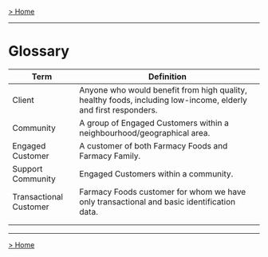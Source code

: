 [> Home](README.md)

---

# Glossary

| Term                   | Definition                                                   |
| ---------------------- | ------------------------------------------------------------ |
| Client                 | Anyone who would benefit from high quality, healthy foods, including low-income, elderly and first responders. |
| Community              | A group of Engaged Customers within a neighbourhood/geographical area. |
| Engaged Customer       | A customer of both Farmacy Foods and Farmacy Family.         |
| Support Community      | Engaged Customers within a community.                        |
| Transactional Customer | Farmacy Foods customer for whom we have only transactional and basic identification data. |
|                        |                                                              |
|                        |                                                              |



------

[> Home](README.md)

